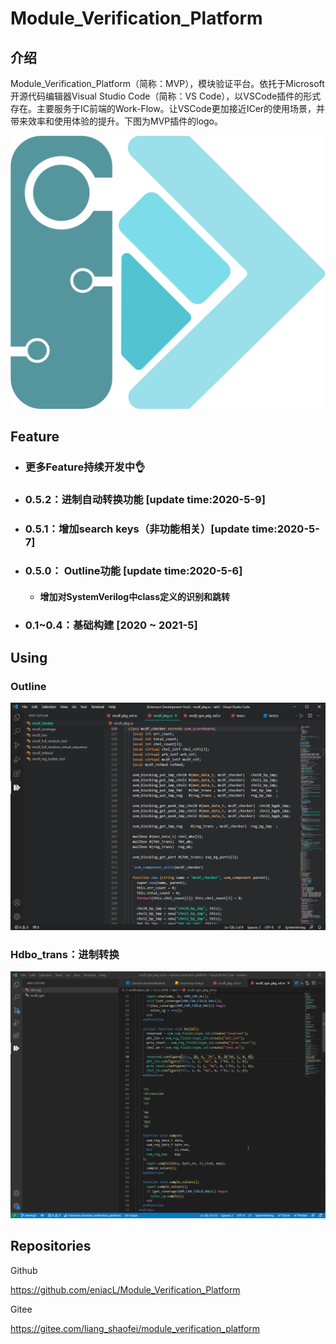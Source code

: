 # Module_Verification_Platform

## 介绍
​	Module_Verification_Platform（简称：MVP），模块验证平台。依托于Microsoft开源代码编辑器Visual Studio Code（简称：VS Code），以VSCode插件的形式存在。主要服务于IC前端的Work-Flow。让VSCode更加接近ICer的使用场景，并带来效率和使用体验的提升。下图为MVP插件的logo。

<img src="md_src/logo/mvp_logo.png" /> 

## Feature

- ### 更多Feature持续开发中👌

- ### 0.5.2：进制自动转换功能  [update time:2020-5-9]

- ### 0.5.1：增加search keys（非功能相关）[update time:2020-5-7]

- ### 0.5.0： Outline功能  [update time:2020-5-6]

  - #### 增加对SystemVerilog中class定义的识别和跳转

- ### 0.1~0.4：基础构建 [2020 ~ 2021-5]



## Using

### Outline

<img src="md_src/outline/outline_class.gif"/> 

### Hdbo_trans：进制转换

<img src="md_src/hover/hdbo_trans.gif"/>



## Repositories

Github

https://github.com/eniacL/Module_Verification_Platform

Gitee

https://gitee.com/liang_shaofei/module_verification_platform